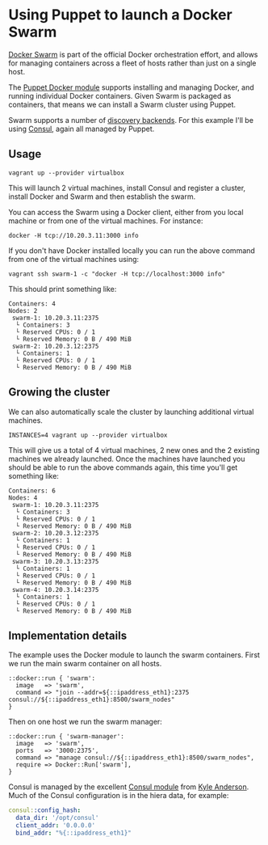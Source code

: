 # Using Puppet to launch a Docker Swarm

[Docker Swarm](https://docs.docker.com/swarm/) is part of the official
Docker orchestration effort, and allows for managing containers across a
fleet of hosts rather than just on a single host.

The [Puppet Docker module](https://forge.puppetlabs.com/garethr/docker)
supports installing and managing Docker, and running individual Docker
containers. Given Swarm is packaged as containers, that means we can
install a Swarm cluster using Puppet.

Swarm supports a number of [discovery
backends](http://docs.docker.com/swarm/discovery/). For this example
I'll be using [Consul](https://www.consul.io/), again all managed by
Puppet.

## Usage

    vagrant up --provider virtualbox

This will launch 2 virtual machines, install Consul and register a
cluster, install Docker and Swarm and then establish the swarm.

You can access the Swarm using a Docker client, either from you local
machine or from one of the virtual machines. For instance:

    docker -H tcp://10.20.3.11:3000 info

If you don't have Docker installed locally you can run the above command
from one of the virtual machines using:

    vagrant ssh swarm-1 -c "docker -H tcp://localhost:3000 info"

This should print something like:

    Containers: 4
    Nodes: 2
     swarm-1: 10.20.3.11:2375
      └ Containers: 3
      └ Reserved CPUs: 0 / 1
      └ Reserved Memory: 0 B / 490 MiB
     swarm-2: 10.20.3.12:2375
      └ Containers: 1
      └ Reserved CPUs: 0 / 1
      └ Reserved Memory: 0 B / 490 MiB

## Growing the cluster

We can also automatically scale the cluster by launching additional
virtual machines.

    INSTANCES=4 vagrant up --provider virtualbox

This will give us a total of 4 virtual machines, 2 new ones and the 2
existing machines we already launched. Once the machines have launched
you should be able to run the above commands again, this time you'll get
something like:

    Containers: 6
    Nodes: 4
     swarm-1: 10.20.3.11:2375
      └ Containers: 3
      └ Reserved CPUs: 0 / 1
      └ Reserved Memory: 0 B / 490 MiB
     swarm-2: 10.20.3.12:2375
      └ Containers: 1
      └ Reserved CPUs: 0 / 1
      └ Reserved Memory: 0 B / 490 MiB
     swarm-3: 10.20.3.13:2375
      └ Containers: 1
      └ Reserved CPUs: 0 / 1
      └ Reserved Memory: 0 B / 490 MiB
     swarm-4: 10.20.3.14:2375
      └ Containers: 1
      └ Reserved CPUs: 0 / 1
      └ Reserved Memory: 0 B / 490 MiB


## Implementation details

The example uses the Docker module to launch the swarm containers. First
we run the main swarm container on all hosts.

```puppet
::docker::run { 'swarm':
  image   => 'swarm',
  command => "join --addr=${::ipaddress_eth1}:2375 consul://${::ipaddress_eth1}:8500/swarm_nodes"
}
```

Then on one host we run the swarm manager:

```puppet
::docker::run { 'swarm-manager':
  image   => 'swarm',
  ports   => '3000:2375',
  command => "manage consul://${::ipaddress_eth1}:8500/swarm_nodes",
  require => Docker::Run['swarm'],
}
```

Consul is managed by the excellent [Consul
module](https://github.com/solarkennedy) from [Kyle
Anderson](https://github.com/solarkennedy). Much of the Consul
configuration is in the hiera data, for example:

```yaml
consul::config_hash:
  data_dir: '/opt/consul'
  client_addr: '0.0.0.0'
  bind_addr: "%{::ipaddress_eth1}"
```
